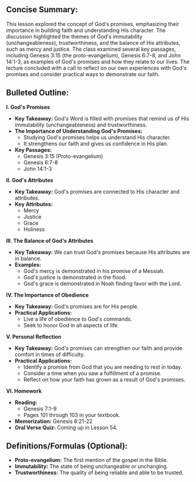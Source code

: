 ## Concise Summary:

This lesson explored the concept of God's promises, emphasizing their importance in building faith and understanding His character. The discussion highlighted the themes of God's immutability (unchangeableness), trustworthiness, and the balance of His attributes, such as mercy and justice.  The class examined several key passages, including Genesis 3:15 (the proto-evangelium), Genesis 6:7-8, and John 14:1-3, as examples of God's promises and how they relate to our lives. The lecture concluded with a call to reflect on our own experiences with God's promises and consider practical ways to demonstrate our faith. 

## Bulleted Outline:

**I.  God's Promises**

*  **Key Takeaway:** God's Word is filled with promises that remind us of His immutability (unchangeableness) and trustworthiness.
*  **The Importance of Understanding God's Promises:** 
    *  Studying God's promises helps us understand His character.
    *  It strengthens our faith and gives us confidence in His plan.
*  **Key Passages:**
    *  Genesis 3:15 (Proto-evangelium) 
    *  Genesis 6:7-8
    *  John 14:1-3

**II. God's Attributes**

* **Key Takeaway:** God's promises are connected to His character and attributes. 
* **Key Attributes:**
    *  Mercy 
    *  Justice 
    *  Grace 
    *  Holiness

**III. The Balance of God's Attributes**

* **Key Takeaway:**  We can trust God's promises because His attributes are in balance.  
* **Examples:** 
    *  God's mercy is demonstrated in his promise of a Messiah.
    *  God's justice is demonstrated in the flood.
    *  God's grace is demonstrated in Noah finding favor with the Lord.

**IV.  The Importance of Obedience**

*  **Key Takeaway:** God's promises are for His people.
*  **Practical Applications:** 
    *  Live a life of obedience to God's commands.
    *  Seek to honor God in all aspects of life.

**V.  Personal Reflection**

*  **Key Takeaway:**  God's promises can strengthen our faith and provide comfort in times of difficulty.
*  **Practical Applications:** 
    *  Identify a promise from God that you are needing to rest in today. 
    *  Consider a time when you saw a fulfillment of a promise.
    *  Reflect on how your faith has grown as a result of God's promises.

**VI.  Homework**

* **Reading:** 
    * Genesis 7:1-9
    *  Pages 101 through 103 in your textbook.
* **Memorization:** Genesis 8:21-22
* **Oral Verse Quiz:** Coming up in Lesson 54. 


## Definitions/Formulas (Optional):

* **Proto-evangelium:** The first mention of the gospel in the Bible.
* **Immutability:**  The state of being unchangeable or unchanging.
* **Trustworthiness:**  The quality of being reliable and able to be trusted.

